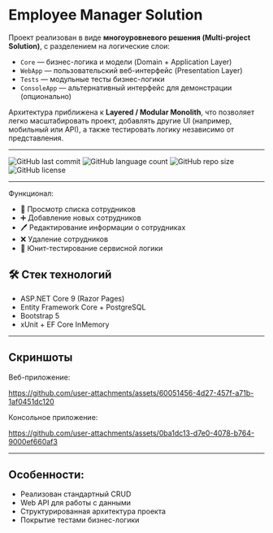 # Employee Manager Solution

Проект реализован в виде **многоуровневого решения (Multi-project Solution)**, с разделением на логические слои:

- `Core` — бизнес-логика и модели (Domain + Application Layer)
- `WebApp` — пользовательский веб-интерфейс (Presentation Layer)
- `Tests` — модульные тесты бизнес-логики
- `ConsoleApp` — альтернативный интерфейс для демонстрации (опционально)

Архитектура приближена к **Layered / Modular Monolith**, что позволяет легко масштабировать проект, добавлять другие UI (например, мобильный или API), а также тестировать логику независимо от представления.

---

![GitHub last commit](https://img.shields.io/github/last-commit/toriamine/Employee-Manager-Solution)
![GitHub language count](https://img.shields.io/github/languages/count/toriamine/Employee-Manager-Solution)
![GitHub repo size](https://img.shields.io/github/repo-size/toriamine/Employee-Manager-Solution)
![GitHub license](https://img.shields.io/github/license/toriamine/Employee-Manager-Solution)

---

Функционал:
- 📄 Просмотр списка сотрудников
- ➕ Добавление новых сотрудников
- 🖊 Редактирование информации о сотрудниках
- ❌ Удаление сотрудников
- 🧪 Юнит-тестирование сервисной логики

## 🛠️ Стек технологий

- ASP.NET Core 9 (Razor Pages)
- Entity Framework Core + PostgreSQL
- Bootstrap 5
- xUnit + EF Core InMemory

---

## Скриншоты

Веб-приложение:


https://github.com/user-attachments/assets/60051456-4d27-457f-a71b-1af0451dc120



Консольное приложение:


https://github.com/user-attachments/assets/0ba1dc13-d7e0-4078-b764-9000ef660af3


---

## Особенности:
- Реализован стандартный CRUD
- Web API для работы с данными
- Структурированная архитектура проекта
- Покрытие тестами бизнес-логики

